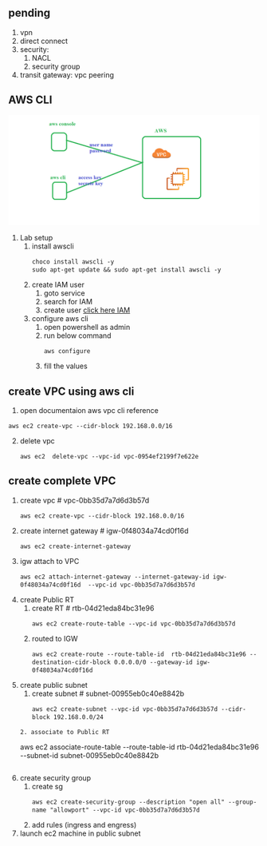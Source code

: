 ## pending 
  1. vpn
  2. direct connect
  3. security: 
      1. NACL
      2. security group
  4. transit gateway: vpc peering 
## AWS CLI 
![awscli](images/awscli.png)
   1. Lab setup 
      1. install awscli 
         ```
         choco install awscli -y
         sudo apt-get update && sudo apt-get install awscli -y
         ``` 
      2. create IAM user 
         1. goto service
         2. search for IAM
         3. create user 
      [click here IAM](https://github.com/ABBANAPURI0445/devops-aws/blob/master/AWS/AWS%20CLI/aws-clI.md)
      3. configure aws cli 
         1. open powershell as admin
         2. run below command
            ```
            aws configure
            ```
         3. fill the values 
## create VPC using aws cli 
   1. open documentaion aws vpc cli reference 
   ```
   aws ec2 create-vpc --cidr-block 192.168.0.0/16
   ```
   2. delete vpc 
      ```
      aws ec2  delete-vpc --vpc-id vpc-0954ef2199f7e622e
      ``` 
## create complete VPC 
   1. create vpc  # vpc-0bb35d7a7d6d3b57d 
      ```
      aws ec2 create-vpc --cidr-block 192.168.0.0/16
      ``` 
   2. create internet gateway #  igw-0f48034a74cd0f16d
       ```
       aws ec2 create-internet-gateway
       ``` 
   3. igw attach to VPC 
      ```
      aws ec2 attach-internet-gateway --internet-gateway-id igw-0f48034a74cd0f16d  --vpc-id vpc-0bb35d7a7d6d3b57d
      ```
   4. create Public RT 
      1. create RT # rtb-04d21eda84bc31e96
         ```
         aws ec2 create-route-table --vpc-id vpc-0bb35d7a7d6d3b57d 
         ```
      2. routed to IGW 
         ```
         aws ec2 create-route --route-table-id  rtb-04d21eda84bc31e96 --destination-cidr-block 0.0.0.0/0 --gateway-id igw-0f48034a74cd0f16d
         ``` 
   5. create public subnet
      1. create subnet # subnet-00955eb0c40e8842b
         ```
         aws ec2 create-subnet --vpc-id vpc-0bb35d7a7d6d3b57d --cidr-block 192.168.0.0/24
        ```
      2. associate to Public RT 
         ```
         aws ec2 associate-route-table  --route-table-id rtb-04d21eda84bc31e96  --subnet-id subnet-00955eb0c40e8842b
         ``` 
   6. create security group 
      1. create sg 
         ```
         aws ec2 create-security-group --description "open all" --group-name "allowport" --vpc-id vpc-0bb35d7a7d6d3b57d
      2. add rules (ingress and engress)
   7. launch ec2 machine in public subnet 